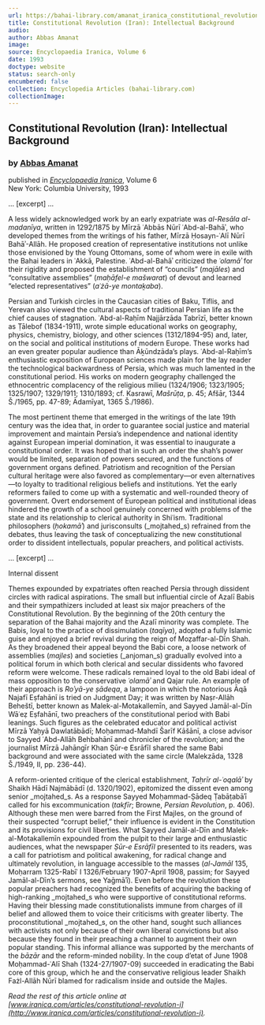 ```yaml
---
url: https://bahai-library.com/amanat_iranica_constitutional_revolution
title: Constitutional Revolution (Iran): Intellectual Background
audio: 
author: Abbas Amanat
image: 
source: Encyclopaedia Iranica, Volume 6
date: 1993
doctype: website
status: search-only
encumbered: false
collection: Encyclopedia Articles (bahai-library.com)
collectionImage: 
---
```



## Constitutional Revolution (Iran): Intellectual Background

### by [Abbas Amanat](https://bahai-library.com/author/Abbas+Amanat)

published in [_Encyclopaedia Iranica_](https://bahai-library.com/series/Encyclopaedia%20Iranica), Volume 6  
New York: Columbia University, 1993


... \[excerpt\] ...

A less widely acknowledged work by an early expatriate was _al-Resāla al-madanīya_, written in 1292/1875 by Mīrzā ʿAbbās Nūrī ʿAbd-al-Bahāʾ, who developed themes from the writings of his father, Mīrzā Ḥosayn-ʿAlī Nūrī Bahāʾ-Allāh. He proposed creation of representative institutions not unlike those envisioned by the Young Ottomans, some of whom were in exile with the Bahai leaders in ʿAkkā, Palestine. ʿAbd-al-Bahāʾ criticized the _ʿolamāʾ_ for their rigidity and proposed the establishment of “councils” (_majāles_) and “consultative assemblies” (_maḥāfel-e mašwarat_) of devout and learned “elected representatives” (_aʿżā-ye montaḵaba_).

Persian and Turkish circles in the Caucasian cities of Baku, Tiflis, and Yerevan also viewed the cultural aspects of traditional Persian life as the chief causes of stagnation. ʿAbd-al-Raḥīm Najjārzāda Tabrīzī, better known as Ṭālebof (1834-1911), wrote simple educational works on geography, physics, chemistry, biology, and other sciences (1312/1894-95) and, later, on the social and political institutions of modern Europe. These works had an even greater popular audience than Āḵūndzāda’s plays. ʿAbd-al-Raḥīm’s enthusiastic exposition of European sciences made plain for the lay reader the technological backwardness of Persia, which was much lamented in the constitutional period. His works on modern geography challenged the ethnocentric complacency of the religious milieu (1324/1906; 1323/1905; 1325/1907; 1329/1911; 1310/1893; cf. Kasrawī, _Mašrūṭa_, p. 45; Afšār, 1344 Š./1965, pp. 47-89; Ādamīyat, 1365 Š./1986).

The most pertinent theme that emerged in the writings of the late 19th century was the idea that, in order to guarantee social justice and material improvement and maintain Persia’s independence and national identity against European imperial domination, it was essential to inaugurate a constitutional order. It was hoped that in such an order the shah’s power would be limited, separation of powers secured, and the functions of government organs defined. Patriotism and recognition of the Persian cultural heritage were also favored as complementary—or even alternatives—to loyalty to traditional religious beliefs and institutions. Yet the early reformers failed to come up with a systematic and well-rounded theory of government. Overt endorsement of European political and institutional ideas hindered the growth of a school genuinely concerned with problems of the state and its relationship to clerical authority in Shiʿism. Traditional philosophers (_ḥokamāʾ_) and jurisconsults (_mojtahed_s) refrained from the debates, thus leaving the task of conceptualizing the new constitutional order to dissident intellectuals, popular preachers, and political activists.

... \[excerpt\] ...

Internal dissent

Themes expounded by expatriates often reached Persia through dissident circles with radical aspirations. The small but influential circle of Azalī Babis and their sympathizers included at least six major preachers of the Constitutional Revolution. By the beginning of the 20th century the separation of the Bahai majority and the Azalī minority was complete. The Babis, loyal to the practice of dissimulation (_taqīya_), adopted a fully Islamic guise and enjoyed a brief revival during the reign of Moẓaffar-al-Dīn Shah. As they broadened their appeal beyond the Babi core, a loose network of assemblies (_majles_) and societies (_anjoman_s) gradually evolved into a political forum in which both clerical and secular dissidents who favored reform were welcome. These radicals remained loyal to the old Babi ideal of mass opposition to the conservative _ʿolamāʾ_ and Qajar rule. An example of their approach is _Roʾyā-ye ṣādeqa_, a lampoon in which the notorious Āqā Najafī Eṣfahānī is tried on Judgment Day; it was written by Naṣr-Allāh Beheštī, better known as Malek-al-Motakallemīn, and Sayyed Jamāl-al-Dīn Wāʿeẓ Eṣfahānī, two preachers of the constitutional period with Babi leanings. Such figures as the celebrated educator and political activist Mīrzā Yaḥyā Dawlatābādī; Moḥammad-Mahdī Šarīf Kāšānī, a close advisor to Sayyed ʿAbd-Allāh Behbahānī and chronicler of the revolution; and the journalist Mīrzā Jahāngīr Khan Ṣūr-e Esrāfīl shared the same Babi background and were associated with the same circle (Malekzāda, 1328 Š./1949, II, pp. 236-44).

A reform-oriented critique of the clerical establishment, _Taḥrīr al-ʿoqalāʾ_ by Shaikh Hādī Najmābādī (d. 1320/1902), epitomized the dissent even among senior _mojtahed_s. As a response Sayyed Moḥammad-Ṣādeq Ṭabāṭabāʾī called for his excommunication (_takfīr_; Browne, _Persian Revolution_, p. 406). Although these men were barred from the First Majles, on the ground of their suspected “corrupt belief,” their influence is evident in the Constitution and its provisions for civil liberties. What Sayyed Jamāl-al-Dīn and Malek-al-Motakallemīn expounded from the pulpit to their large and enthusiastic audiences, what the newspaper _Ṣūr-e Esrāfīl_ presented to its readers, was a call for patriotism and political awakening, for radical change and ultimately revolution, in language accessible to the masses (_al-Jamāl_ 135, Moḥarram 1325-Rabīʿ I 1326/February 1907-April 1908, passim; for Sayyed Jamāl-al-Dīn’s sermons, see Yaḡmāʾī). Even before the revolution these popular preachers had recognized the benefits of acquiring the backing of high-ranking _mojtahed_s who were supportive of constitutional reforms. Having their blessing made constitutionalists immune from charges of ill belief and allowed them to voice their criticisms with greater liberty. The proconstitutional _mojtahed_s, on the other hand, sought such alliances with activists not only because of their own liberal convictions but also because they found in their preaching a channel to augment their own popular standing. This informal alliance was supported by the merchants of the _bāzār_ and the reform-minded nobility. In the coup d’etat of June 1908 Moḥammad-ʿAlī Shah (1324-27/1907-09) succeeded in eradicating the Babi core of this group, which he and the conservative religious leader Shaikh Fażl-Allāh Nūrī blamed for radicalism inside and outside the Majles.

  
_Read the rest of this article online at [www.iranica.com/articles/constitutional-revolution-i](http://www.iranica.com/articles/constitutional-revolution-i)._